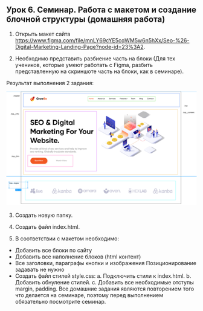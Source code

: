 ## Урок 6. Семинар. Работа с макетом и cоздание блочной структуры (домашняя работа)
1. Открыть макет сайта https://www.figma.com/file/mnLY69cYE5cqWM5w6n5hXx/Seo-%26-Digital-Marketing-Landing-Page?node-id=23%3A2.

2. Необходимо представить разбиение часть на блоки (Для тех учеников, которые умеют работать с Figma, разбить представленную на скриншоте часть на блоки, как в семинаре).

Результат выполнения 2 задания:

![Screenshot of task res](./img/result1.png)

3. Создать новую папку.

4. Создать файл index.html.

5. В соответствии с макетом необходимо:
- Добавить все блоки по сайту
- Добавить все наполнение блоков (html контент)        
- Все заголовки, параграфы кнопки и изображения Позиционирование задавать не нужно
- Создать файл стилей style.css: a. Подключить стили к index.html. b. Добавить обнуление стилей. c. Добавить все необходимые отступы margin, padding. Все домашние задания являются повторением того что делается на семинаре, поэтому перед выполнением обязательно посмотрите семинар.